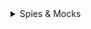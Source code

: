 <details>
  <summary>Spies & Mocks</summary>

#### Spies

- Spy는 기존의 함수를 감시하고, 해당 함수가 어떻게 호출되었는지를 기록하는 특별한 도구이다. Spy는 함수의 구현을 수정하지 않으면서도 호출된 인자, 호출 횟수, 반환값 등을 추적한다.


##### 호출 여부 확인
```javascript

const originalFunction = jest.fn();
originalFunction(); // 함수 호출

expect(originalFunction).toHaveBeenCalled(); // 호출 여부 확인
//Spy를 사용하면 특정 함수가 호출되었는지 여부를 검증

```

##### 호출인자 검증
```javascript
const originalFunction = jest.fn();
originalFunction(1, 2);

expect(originalFunction).toHaveBeenCalledWith(1, 2); // 특정 인자로 호출됐는지 확인

//Spy를 사용하여 함수가 어떤 인자로 호출되었는지를 확인

```

##### 호출횟수 확인
```javascript
const originalFunction = jest.fn();
originalFunction();
originalFunction();

expect(originalFunction).toHaveBeenCalledTimes(2); // 호출 횟수 확인
//Spy를 통해 함수가 몇 번 호출되었는지를 추적

```

##### ex
```javascript

import { describe, it, expect, vi } from 'vitest';

describe('generateReportData', () => {

    it('should execute logFn if provided', () => {
        const logger = vi.fn(); // 빈 function을 만들어  

        generateReportData(logger);
        //generateReportData함수는 인자로 함수를 받아 안에서 실행하고 있다.
        //generateReportData함수가 인자를 실행이 되었는지 안되었는지 확인 할수 있다.

        expect(logger).toBeCalled();
    })

})
```

##### 반환값 확인
```javascript
const sum = (a, b) => a + b;
const spySum = jest.spyOn({ sum }, 'sum').mockImplementation(sum);

expect(spySum(1, 2)).toBe(3); // 원래 함수의 동작 확인

//원래 함수의 반환값도 확인

```

#### Mocks

Mock은 기존 함수의 동작을 완전히 대체하는 가짜 함수이다. Mock 함수는 호출된 횟수, 인자 등을 추적할 뿐만 아니라, 특정 값을 반환하도록 설정할 수 있다.


```javascript
import { it, expect,vi } from 'vitest';

import writeData from './io';
import { promises as fs } from 'fs';

vi.mock('fs')

it('should excute the writeFile method',()=>{
    const testData = 'Test';
    const testFilename = 'test.txt';

    // writeData를 호출 (이 안에서 fs.writeFile을 사용한다고 가정)  
    writeData(testData,testFilename)

    // fs.writeFile이 호출되었는지 확인
    expect(fs.writeFile).toBeCalled();
})

```
##### 모의 객체(mock object)
모의 객체는 실제 객체의 동작을 시뮬레이션하는 테스트용 객체이다. 테스트를 할 때, 실제 객체를 사용하면 외부 의존성(예: 파일 시스템, 데이터베이스 등)에 영향을 받을 수 있기때문에 이를 피하기 위해 모의 객체를 사용한다.

- vi.mock('fs')의 역할
모듈 모킹: vi.mock('fs')를 호출하면, Node.js의 fs 모듈을 모의 객체로 변환한다. 이제 테스트 코드에서 fs 모듈의 메서드를 호출해도 실제 파일 시스템에 접근하지 않게 된다.
메서드 스텁(stub): 모의 객체는 기본적으로 모든 메서드가 빈 함수로 설정되고, 따라서 fs.writeFile 같은 메서드를 호출해도 실제로 파일에 쓰지 않지만, 호출 여부를 기록할 수 있다.
상태 관리: 모의 객체는 호출 횟수, 호출된 인수, 반환 값 등을 추적할 수 있는 기능을 제공한다. 이를 통해 테스트가 어떻게 작동하는지, 원하는 대로 동작하는지를 확인할 수 있다.


</details>